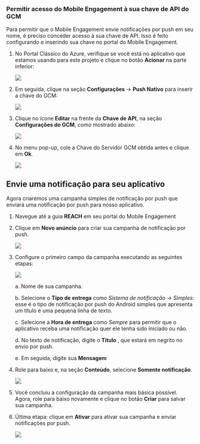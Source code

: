 ### <a name="grant-mobile-engagement-access-to-your-gcm-api-key"></a>Permitir acesso do Mobile Engagement à sua chave de API do GCM
Para permitir que o Mobile Engagement envie notificações por push em seu nome, é preciso conceder acesso à sua chave de API. Isso é feito configurando e inserindo sua chave no portal do Mobile Engagement.

1. No Portal Clássico do Azure, verifique se você está no aplicativo que estamos usando para este projeto e clique no botão **Acionar** na parte inferior:
   
    ![](./media/mobile-engagement-android-send-push/engage-button.png)
2. Em seguida, clique na seção **Configurações** -> **Push Nativo** para inserir a chave do GCM:
   
    ![](./media/mobile-engagement-android-send-push/engagement-portal.png)
3. Clique no ícone **Editar** na frente da **Chave de API**, na seção **Configurações do GCM**, como mostrado abaixo:
   
    ![](./media/mobile-engagement-android-send-push/native-push-settings.png)
4. No menu pop-up, cole a Chave do Servidor GCM obtida antes e clique em **Ok**.
   
    ![](./media/mobile-engagement-android-send-push/api-key.png)

## <a id="send"></a>Envie uma notificação para seu aplicativo
Agora criaremos uma campanha simples de notificação por push que enviará uma notificação por push para nosso aplicativo.

1. Navegue até a guia **REACH** em seu portal do Mobile Engagement
2. Clique em **Novo anúncio** para criar sua campanha de notificação por push.
   
    ![](./media/mobile-engagement-android-send-push/new-announcement.png)
3. Configure o primeiro campo da campanha executando as seguintes etapas:
   
    ![](./media/mobile-engagement-android-send-push/campaign-first-params.png)
   
    a. Nome de sua campanha.
   
    b. Selecione o **Tipo de entrega** como *Sistema de notificação -> Simples*: esse é o tipo de notificação por push do Android simples que apresenta um título e uma pequena linha de texto.
   
    c. Selecione a **Hora de entrega** como *Sempre* para permitir que o aplicativo receba uma notificação quer ele tenha sido iniciado ou não.
   
    d. No texto de notificação, digite o **Título** , que estará em negrito no envio por push.
   
    e. Em seguida, digite sua **Mensagem**
4. Role para baixo e, na seção **Conteúdo**, selecione **Somente notificação**.
   
    ![](./media/mobile-engagement-android-send-push/campaign-content.png)
5. Você concluiu a configuração da campanha mais básica possível. Agora, role para baixo novamente e clique no botão **Criar** para salvar sua campanha.
6. Última etapa: clique em **Ativar** para ativar sua campanha e enviar notificações por push.
   
    ![](./media/mobile-engagement-android-send-push/campaign-activate.png)

